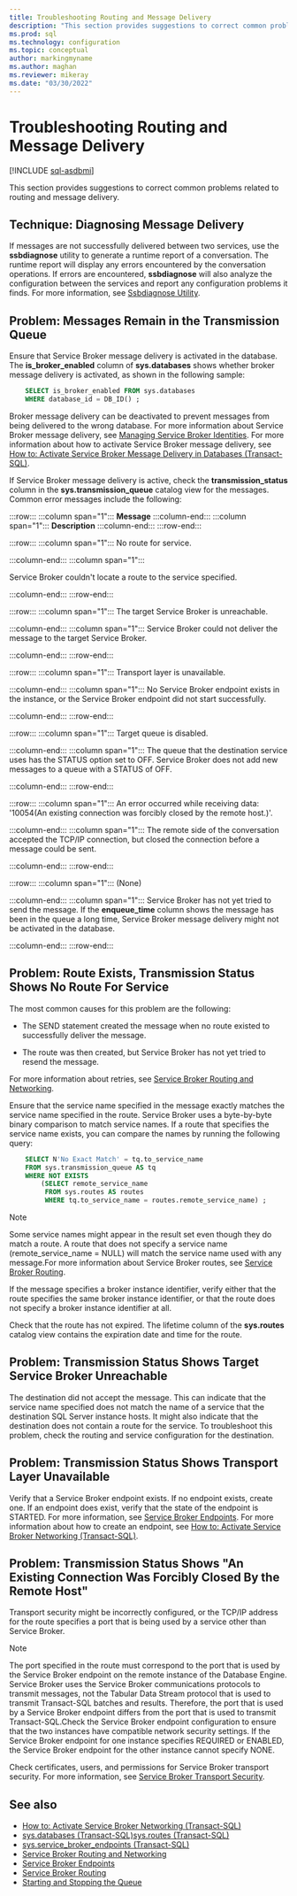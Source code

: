 ```yaml
---
title: Troubleshooting Routing and Message Delivery
description: "This section provides suggestions to correct common problems related to routing and message delivery."
ms.prod: sql
ms.technology: configuration
ms.topic: conceptual
author: markingmyname
ms.author: maghan
ms.reviewer: mikeray
ms.date: "03/30/2022"
---
```


# Troubleshooting Routing and Message Delivery

[!INCLUDE [sql-asdbmi](../../includes/applies-to-version/sql-asdbmi.md)]

This section provides suggestions to correct common problems related to routing and message delivery.

## Technique: Diagnosing Message Delivery

If messages are not successfully delivered between two services, use the **ssbdiagnose** utility to generate a runtime report of a conversation. The runtime report will display any errors encountered by the conversation operations. If errors are encountered, **ssbdiagnose** will also analyze the configuration between the services and report any configuration problems it finds. For more information, see [Ssbdiagnose Utility](../../tools/ssbdiagnose/ssbdiagnose-utility-service-broker.md).

## Problem: Messages Remain in the Transmission Queue

Ensure that Service Broker message delivery is activated in the database. The **is_broker_enabled** column of **sys.databases** shows whether broker message delivery is activated, as shown in the following sample:

```sql
    SELECT is_broker_enabled FROM sys.databases
    WHERE database_id = DB_ID() ;
```

Broker message delivery can be deactivated to prevent messages from being delivered to the wrong database. For more information about Service Broker message delivery, see [Managing Service Broker Identities](managing-service-broker-identities.md). For more information about how to activate Service Broker message delivery, see [How to: Activate Service Broker Message Delivery in Databases (Transact-SQL)](how-to-activate-service-broker-message-delivery-in-databases-transact-sql.md).

If Service Broker message delivery is active, check the **transmission_status** column in the **sys.transmission_queue** catalog view for the messages. Common error messages include the following:

:::row:::
   :::column span="1":::
   **Message**
   :::column-end:::
   :::column span="1":::
   **Description**
   :::column-end:::
:::row-end:::

:::row:::
   :::column span="1":::
   No route for service.

   :::column-end:::
   :::column span="1":::

   Service Broker couldn't locate a route to the service specified.

   :::column-end:::
:::row-end:::

:::row:::
   :::column span="1":::
   The target Service Broker is unreachable.

   :::column-end:::
   :::column span="1":::
   Service Broker could not deliver the message to the target Service Broker.

   :::column-end:::
:::row-end:::

:::row:::
   :::column span="1":::
   Transport layer is unavailable.

   :::column-end:::
   :::column span="1":::
   No Service Broker endpoint exists in the instance, or the Service Broker endpoint did not start successfully.

   :::column-end:::
:::row-end:::

:::row:::
   :::column span="1":::
   Target queue is disabled.

   :::column-end:::
   :::column span="1":::
   The queue that the destination service uses has the STATUS option set to OFF. Service Broker does not add new messages to a queue with a STATUS of OFF.

   :::column-end:::
:::row-end:::

:::row:::
   :::column span="1":::
   An error occurred while receiving data: '10054(An existing connection was forcibly closed by the remote host.)'.

   :::column-end:::
   :::column span="1":::
   The remote side of the conversation accepted the TCP/IP connection, but closed the connection before a message could be sent.

   :::column-end:::
:::row-end:::

:::row:::
   :::column span="1":::
   (None)

   :::column-end:::
   :::column span="1":::
   Service Broker has not yet tried to send the message. If the **enqueue_time** column shows the message has been in the queue a long time, Service Broker message delivery might not be activated in the database.

   :::column-end:::
:::row-end:::

## Problem: Route Exists, Transmission Status Shows No Route For Service

The most common causes for this problem are the following:

- The SEND statement created the message when no route existed to successfully deliver the message.

- The route was then created, but Service Broker has not yet tried to resend the message.

For more information about retries, see [Service Broker Routing and Networking](service-broker-routing-and-networking.md).

Ensure that the service name specified in the message exactly matches the service name specified in the route. Service Broker uses a byte-by-byte binary comparison to match service names. If a route that specifies the service name exists, you can compare the names by running the following query:

```sql
    SELECT N'No Exact Match' = tq.to_service_name
    FROM sys.transmission_queue AS tq
    WHERE NOT EXISTS
        (SELECT remote_service_name
         FROM sys.routes AS routes
         WHERE tq.to_service_name = routes.remote_service_name) ;
```

> [!NOTE]
> Some service names might appear in the result set even though they do match a route. A route that does not specify a service name (remote_service_name = NULL) will match the service name used with any message.For more information about Service Broker routes, see [Service Broker Routing](service-broker-routing.md).

If the message specifies a broker instance identifier, verify either that the route specifies the same broker instance identifier, or that the route does not specify a broker instance identifier at all.

Check that the route has not expired. The lifetime column of the **sys.routes** catalog view contains the expiration date and time for the route.

## Problem: Transmission Status Shows Target Service Broker Unreachable

The destination did not accept the message. This can indicate that the service name specified does not match the name of a service that the destination SQL Server instance hosts. It might also indicate that the destination does not contain a route for the service. To troubleshoot this problem, check the routing and service configuration for the destination.

## Problem: Transmission Status Shows Transport Layer Unavailable

Verify that a Service Broker endpoint exists. If no endpoint exists, create one. If an endpoint does exist, verify that the state of the endpoint is STARTED. For more information, see [Service Broker Endpoints](service-broker-endpoints.md). For more information about how to create an endpoint, see [How to: Activate Service Broker Networking (Transact-SQL)](how-to-activate-service-broker-networking-transact-sql.md).

## Problem: Transmission Status Shows "An Existing Connection Was Forcibly Closed By the Remote Host"

Transport security might be incorrectly configured, or the TCP/IP address for the route specifies a port that is being used by a service other than Service Broker.

> [!NOTE]
> The port specified in the route must correspond to the port that is used by the Service Broker endpoint on the remote instance of the Database Engine. Service Broker uses the Service Broker communications protocols to transmit messages, not the Tabular Data Stream protocol that is used to transmit Transact-SQL batches and results. Therefore, the port that is used by a Service Broker endpoint differs from the port that is used to transmit Transact-SQL.Check the Service Broker endpoint configuration to ensure that the two instances have compatible network security settings. If the Service Broker endpoint for one instance specifies REQUIRED or ENABLED, the Service Broker endpoint for the other instance cannot specify NONE.

Check certificates, users, and permissions for Service Broker transport security. For more information, see [Service Broker Transport Security](service-broker-transport-security.md).

## See also

- [How to: Activate Service Broker Networking (Transact-SQL)](how-to-activate-service-broker-networking-transact-sql.md)
- [sys.databases (Transact-SQL)](../../relational-databases/system-catalog-views/sys-databases-transact-sql.md)[sys.routes (Transact-SQL)](../../relational-databases/system-catalog-views/sys-routes-transact-sql.md)
- [sys.service_broker_endpoints (Transact-SQL)](../../relational-databases/system-catalog-views/sys-service-broker-endpoints-transact-sql.md)
- [Service Broker Routing and Networking](service-broker-routing-and-networking.md)
- [Service Broker Endpoints](service-broker-endpoints.md)
- [Service Broker Routing](service-broker-routing.md)
- [Starting and Stopping the Queue](starting-and-stopping-the-queue.md)
